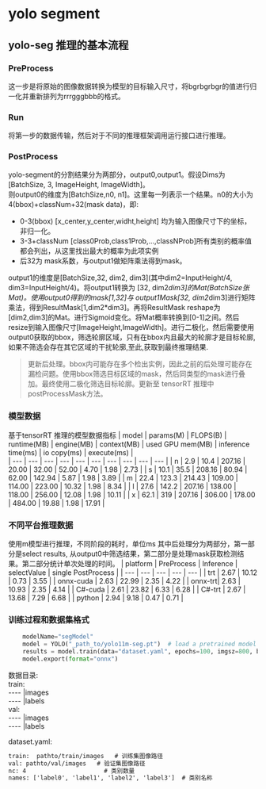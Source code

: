 # yolo segment

## yolo-seg 推理的基本流程

### PreProcess
这一步是将原始的图像数据转换为模型的目标输入尺寸，将bgrbgrbgr的值进行归一化并重新排列为rrrgggbbb的格式。

### Run
将第一步的数据传输，然后对于不同的推理框架调用运行接口进行推理。

### PostProcess
yolo-segment的分割结果分为两部分，output0,output1。假设Dims为[BatchSize, 3, ImageHeight, ImageWidth]。  
则output0的维度为[BatchSize,n0, n1]。这里每一列表示一个结果。n0的大小为 4(bbox)+classNum+32(mask data)，即:  
- 0-3(bbox) [x_center,y_center,widht,height] 均为输入图像尺寸下的坐标，非归一化。
- 3-3+classNum  [class0Prob,class1Prob,...,classNProb]所有类别的概率值都会列出，从这里找出最大的概率为此项实例  
- 后32为 mask系数，与output1做矩阵乘法得到mask。  

output1的维度是[BatchSize,32, dim2, dim3](其中dim2=InputHeight/4, dim3=InputHeight/4)。将output1转换为 [32, dim2*dim3]的Mat(BatchSize张Mat)。使用output0得到的mask[1,32]与 output1Mask[32, dim2*dim3]进行矩阵乘法，得到ResultMask[1,dim2*dim3]。再将ResultMask reshape为[dim2,dim3]的Mat。进行Sigmoid变化。将Mat概率转换到[0-1]之间。然后resize到输入图像尺寸[ImageHeight,ImageWidth]。进行二极化，然后需要使用output0获取的bbox，筛选轮廓区域，只有在bbox内且最大的轮廓才是目标轮廓,如果不筛选会存在其它区域的干扰轮廓,至此,获取到最终推理结果.
> 更新后处理。bbox内可能存在多个检出实例，因此之前的后处理可能存在漏检问题。使用bbox筛选目标区域的mask，然后同类型的mask进行叠加。最终使用二极化筛选目标轮廓。更新至 tensorRT 推理中 postProcessMask方法。

### 模型数据
基于tensorRT 推理的模型数据指标
| model | params(M) | FLOPS(B) | runtime(MB) | engine(MB) | context(MB) | used GPU mem(MB) | inference time(ms)  | io copy(ms) | execute(ms) |  
| --- | --- | --- | --- | --- | --- | --- | --- | --- | --- |
| n | 2.9 | 10.4 | 207.16 | 20.00 | 32.00 | 52.00 | 4.70 | 1.98 | 2.73 |
| s | 10.1 | 35.5 | 208.16 | 80.94 | 62.00 | 142.94 | 5.87 | 1.98 | 3.89 |
| m | 22.4 | 123.3 | 214.43 | 109.00 | 114.00 | 223.00 | 10.32 | 1.98 | 8.34 | 
| l | 27.6 | 142.2 | 207.16	| 138.00 | 118.00 |	256.00 | 12.08 | 1.98 |	10.11 |
| x | 62.1 | 319 | 207.16 |	306.00 | 178.00 | 484.00 | 19.88 | 1.98 | 17.91 |

### 不同平台推理数据  
使用m模型进行推理，不同阶段的耗时，单位ms
其中后处理分为两部分，第一部分是select results, 从output0中筛选结果，第二部分是处理mask获取检测结果。第二部分统计单次处理的时间。
| platform | PreProcess | Inference | selectValue | single PostProcess |
| --- | --- | --- | --- | --- |
| trt | 2.67 | 10.12 | 0.73 | 3.55 |
| onnx-cuda | 2.63 | 22.99 | 2.35 | 4.22 |
| onnx-trt| 2.63 | 10.93 | 2.35 | 4.14 |
| C#-cuda | 2.61 | 23.82 | 6.33 |  6.28 |
| C#-trt | 2.67 | 13.68 | 7.29 | 6.68 |
| python | 2.94 | 9.18 | 0.47 | 0.71 |


### 训练过程和数据集格式
``` python
    modelName="segModel"
    model = YOLO("_path_to/yolo11m-seg.pt")  # load a pretrained model (recommended for training)
    results = model.train(data="dataset.yaml", epochs=100, imgsz=800, batch=12, device="cuda:0", name=modelName)    # Train the model
    model.export(format="onnx")
```
数据目录:  
train:  
---- |images  
---- |labels   
val:  
---- |images  
---- |labels  

dataset.yaml:  
``` xml
train:  pathto/train/images   # 训练集图像路径
val: pathto/val/images   # 验证集图像路径
nc: 4                      # 类别数量
names: ['label0', 'label1', 'label2', 'label3']  # 类别名称
```